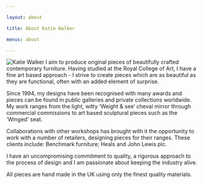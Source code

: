 ```yaml
---

layout: about

title: About Katie Walker

menus: about

---
```




<img class="right top actual_size" src="http://images.quru.com/image?src=/kwf/Katie_4.jpg&width=200" alt="Katie Walker"/> I aim to produce original pieces of beautifully crafted contemporary furniture. Having studied at the Royal College of Art, I have a fine art based approach - I strive to create pieces which are as beautiful as they are functional, often with an added element of surprise.

Since 1994, my designs have been recognised with many awards and pieces can be found in public galleries and private collections worldwide. My work ranges from the light, witty ‘Weight & see’ cheval mirror through commercial commissions to art based sculptural pieces such as the ‘Winged’ seat.

Collaborations with other workshops has brought with it the opportunity to work with a number of retailers, designing pieces for their ranges. These clients include: Benchmark furniture; Heals and John Lewis plc.

I have an uncompromising commitment to quality, a rigorous approach to the process of design and I am passionate about keeping the industry alive.

All pieces are hand made in the UK using only the finest quality materials.

